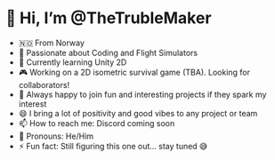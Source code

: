 # 👋 Hi, I’m @TheTrubleMaker

- 🇳🇴 From Norway  
- 👀 Passionate about Coding and Flight Simulators  
- 🌱 Currently learning Unity 2D  
- 🎮 Working on a 2D isometric survival game (TBA). Looking for collaborators!  
- 🤝 Always happy to join fun and interesting projects if they spark my interest  
- 😄 I bring a lot of positivity and good vibes to any project or team  
- 📫 How to reach me: Discord coming soon  
- 🧍 Pronouns: He/Him  
- ⚡ Fun fact: Still figuring this one out... stay tuned 😅


